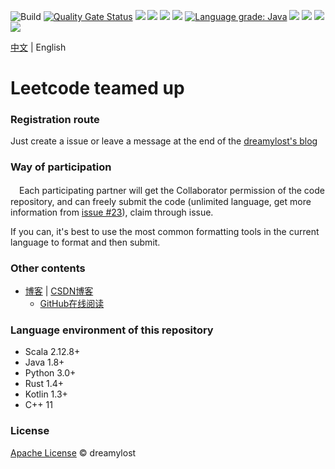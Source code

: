 ![Build](https://github.com/jxnu-liguobin/cs-summary-reflection/workflows/Build/badge.svg)
[![Quality Gate Status](https://sonarcloud.io/api/project_badges/measure?project=jxnu-liguobin_cs-summary-reflection&metric=alert_status)](https://sonarcloud.io/dashboard?id=jxnu-liguobin_cs-summary-reflection)
[![](https://img.shields.io/github/languages/count/jxnu-liguobin/cs-summary-reflection)](https://dreamylost.cn)
[![](https://img.shields.io/github/languages/top/jxnu-liguobin/cs-summary-reflection)](https://dreamylost.cn)
[![](https://img.shields.io/lgtm/alerts/g/jxnu-liguobin/cs-summary-reflection.svg?logo=lgtm&logoWidth=18)](https://dreamylost.cn)
[![](https://img.shields.io/lgtm/grade/python/g/jxnu-liguobin/cs-summary-reflection.svg?logo=lgtm&logoWidth=18)](https://dreamylost.cn)
[![Language grade: Java](https://img.shields.io/lgtm/grade/java/g/jxnu-liguobin/cs-summary-reflection.svg?logo=lgtm&logoWidth=18)](https://lgtm.com/projects/g/jxnu-liguobin/cs-summary-reflection/context:java)
[![](https://img.shields.io/github/commit-activity/m/jxnu-liguobin/cs-summary-reflection)](https://dreamylost.cn)
[![](https://img.shields.io/github/contributors-anon/jxnu-liguobin/cs-summary-reflection)](https://dreamylost.cn)
[![](https://img.shields.io/github/license/jxnu-liguobin/cs-summary-reflection)](https://dreamylost.cn)
![](https://img.shields.io/badge/QQ%20Group-655462259-blue.svg?style=social&logo=tencent-qq)

[中文](https://github.com/jxnu-liguobin/cs-summary-reflection/blob/master/README.md) | English

# Leetcode teamed up

### Registration route

Just create a issue or leave a message at the end of the [dreamylost's blog](https://dreamylost.cn)

### Way of participation

　Each participating partner will get the Collaborator permission of the code repository,
and can freely submit the code (unlimited language, get more information from [issue #23](https://github.com/jxnu-liguobin/cs-summary-reflection/issues/23)), claim through issue.

  If you can, it's best to use the most common formatting tools in the current language to format and then submit.

### Other contents
    
- [博客](https://dreamylost.cn) | [CSDN博客](https://blog.csdn.net/qq_34446485)
    - [GitHub在线阅读](./article_list.md)
    
### Language environment of this repository

- Scala 2.12.8+
- Java 1.8+
- Python 3.0+  
- Rust 1.4+  
- Kotlin 1.3+  
- C++ 11

### License

[Apache License](https://github.com/jxnu-liguobin/cs-summary-reflection/blob/master/LICENSE) © dreamylost